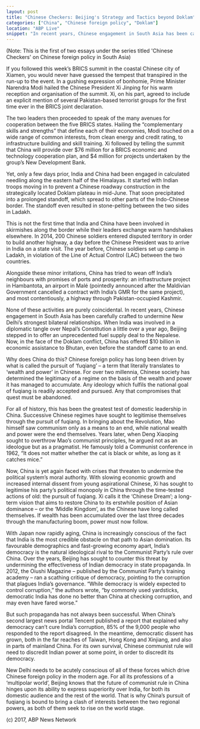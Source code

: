 ```yaml
---
layout: post
title: "Chinese Checkers: Beijing's Strategy and Tactics beyond Doklam"
categories: ["China", "Chinese foreign policy", "Doklam"]
location: "ABP Live"
snippet: "In recent years, Chinese engagement in South Asia has been carefully crafted to undermine New Delhi’s strongest bilateral relationships. Why does China do this? It is because of what the Chinese call ‘fuqiang’. (Published in ABP Live)"
---
```


(Note: This is the first of two essays under the series titled 'Chinese Checkers' on Chinese foreign policy in South Asia)

If you followed this week’s BRICS summit in the coastal Chinese city of Xiamen, you would never have guessed the tempest that transpired in the run-up to the event. In a gushing expression of bonhomie, Prime Minister Narendra Modi hailed the Chinese President Xi Jinping for his warm reception and organisation of the summit. Xi, on his part, agreed to include an explicit mention of several Pakistan-based terrorist groups for the first time ever in the BRICS joint declaration.

The two leaders then proceeded to speak of the many avenues for cooperation between the five BRICS states. Hailing the “complementary skills and strengths” that define each of their economies, Modi touched on a wide range of common interests, from clean energy and credit rating, to infrastructure building and skill training. Xi followed by telling the summit that China will provide over $76 million for a BRICS economic and technology cooperation plan, and $4 million for projects undertaken by the group’s New Development Bank.

Yet, only a few days prior, India and China had been engaged in calculated needling along the eastern half of the Himalayas. It started with Indian troops moving in to prevent a Chinese roadway construction in the strategically located Doklam plateau in mid-June. That soon precipitated into a prolonged standoff, which spread to other parts of the Indo-Chinese border. The standoff even resulted in stone-pelting between the two sides in Ladakh.

This is not the first time that India and China have been involved in skirmishes along the border while their leaders exchange warm handshakes elsewhere. In 2014, 200 Chinese soldiers entered disputed territory in order to build another highway, a day before the Chinese President was to arrive in India on a state visit. The year before, Chinese soldiers set up camp in Ladakh, in violation of the Line of Actual Control (LAC) between the two countries.

Alongside these minor irritations, China has tried to wean off India’s neighbours with promises of ports and prosperity: an infrastructure project in Hambantota, an airport in Malé (pointedly announced after the Maldivian Government cancelled a contract with India’s GMR for the same project), and most contentiously, a highway through Pakistan-occupied Kashmir.

None of these activities are purely coincidental. In recent years, Chinese engagement in South Asia has been carefully crafted to undermine New Delhi’s strongest bilateral relationships. When India was involved in a diplomatic tangle over Nepal’s Constitution a little over a year ago, Beijing stepped in to offer an unprecedented fuel supply deal to the Nepalese. Now, in the face of the Doklam conflict, China has offered $10 billion in economic assistance to Bhutan, even before the standoff came to an end.

Why does China do this? Chinese foreign policy has long been driven by what is called the pursuit of ‘fuqiang’ – a term that literally translates to ‘wealth and power’ in Chinese. For over two millennia, Chinese society has determined the legitimacy of a regime on the basis of the wealth and power it has managed to accumulate. Any ideology which fulfils the national goal of fuqiang is readily accepted and pursued. Any that compromises that quest must be abandoned.

For all of history, this has been the greatest test of domestic leadership in China. Successive Chinese regimes have sought to legitimise themselves through the pursuit of fuqiang. In bringing about the Revolution, Mao himself saw communism only as a means to an end, while national wealth and power were the end themselves. Years later, when Deng Xiaoping sought to overthrow Mao’s communist principles, he argued not as an ideologue but as a pragmatist. He famously told a Communist conference in 1962, “It does not matter whether the cat is black or white, as long as it catches mice.”

Now, China is yet again faced with crises that threaten to undermine the political system’s moral authority. With slowing economic growth and increased internal dissent from young aspirational Chinese, Xi has sought to legitimise his party’s political monopoly in China through the time-tested actions of old: the pursuit of fuqiang. Xi calls it the ‘Chinese Dream’; a long-term vision that aims to restore China to its erstwhile position of Asian dominance – or the ‘Middle Kingdom’, as the Chinese have long called themselves. If wealth has been accumulated over the last three decades through the manufacturing boom, power must now follow.

With Japan now rapidly aging, China is increasingly conscious of the fact that India is the most credible obstacle on that path to Asian domination. Its favourable demographics and fast-growing economy apart, India’s democracy is the natural ideological rival to the Communist Party’s rule over China. Over the years, Beijing has sought to counter this threat by undermining the effectiveness of Indian democracy in state propaganda. In 2012, the Oiushi Magazine – published by the Communist Party’s training academy – ran a scathing critique of democracy, pointing to the corruption that plagues India’s governance. “While democracy is widely expected to control corruption,” the authors wrote, “by commonly used yardsticks, democratic India has done no better than China at checking corruption, and may even have fared worse.”

But such propaganda has not always been successful. When China’s second largest news portal Tencent published a report that explained why democracy can’t cure India’s corruption, 85% of the 9,000 people who responded to the report disagreed. In the meantime, democratic dissent has grown, both in the far reaches of Taiwan, Hong Kong and Xinjiang, and also in parts of mainland China. For its own survival, Chinese communist rule will need to discredit Indian power at some point, in order to discredit its democracy.

New Delhi needs to be acutely conscious of all of these forces which drive Chinese foreign policy in the modern age. For all its professions of a ‘multipolar world’, Beijing knows that the future of communist rule in China hinges upon its ability to express superiority over India, for both its domestic audience and the rest of the world. That is why China’s pursuit of fuqiang is bound to bring a clash of interests between the two regional powers, as both of them seek to rise on the world stage.

(c) 2017, ABP News Network
